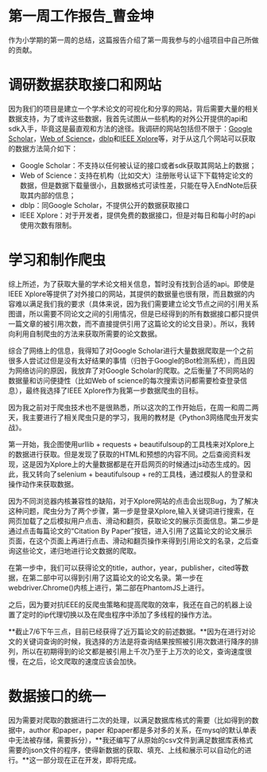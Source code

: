 # 第一周工作报告_曹金坤

作为小学期的第一周的总结，这篇报告介绍了第一周我参与的小组项目中自己所做的贡献。

# 调研数据获取接口和网站

因为我们的项目是建立一个学术论文的可视化和分享的网站，背后需要大量的相关数据支持，为了或许这些数据，我首先试图从一些机构的对外公开提供的api和sdk入手，毕竟这是最直观和方法的途径。我调研的网站包括但不限于：[Google Scholar](https://scholar.google.com/)，[Web of Science](http://login.webofknowledge.com/error/Error?Error=IPError&PathInfo=%2F&RouterURL=http%3A%2F%2Fwww.webofknowledge.com%2F&Domain=.webofknowledge.com&Src=IP&Alias=WOK5)，[dblp](https://dblp.uni-trier.de/)和[IEEE Xplore](xplore.ieee.org)等，对于从这几个网站可以获取的数据方法简介如下：
* Google Scholar：不支持以任何被认证的接口或者sdk获取其网站上的数据；
* Web of Science：支持在机构（比如交大）注册账号认证下下载特定论文的数据，但是数据下载量很小，且数据格式可读性差，只能在导入EndNote后获取其内部的信息；
* dblp：同Google Scholar，不提供公开的数据获取接口
* IEEE Xplore：对于开发者，提供免费的数据接口，但是对每日和每小时的api使用次数有限制。

# 学习和制作爬虫
综上所述，为了获取大量的学术论文相关信息，暂时没有找到合适的api。即使是IEEE Xplore等提供了对外接口的网站，其提供的数据量也很有限，而且数据的内容难以满足我们我的要求（具体来说，因为我们需要建立论文节点之间的引用关系图谱，所以需要不同论文之间的引用情况，但是已经得到的所有数据接口都只提供一篇文章的被引用次数，而不直接提供引用了这篇论文的论文目录）。所以，我转向利用自制爬虫的方法来获取所需要的论文数据。

综合了网络上的信息，我得知了对Google Scholar进行大量数据爬取是一个之前很多人尝试过但是没有太好结果的事情（归咎于Google的Bot检测系统），而且因为网络访问的原因，我放弃了对Google Scholar的爬取。之后衡量了不同网站的数据量和访问便捷性（比如Web of science的每次搜索访问都需要检查登录信息），最终我选择了IEEE Xplore作为我第一步数据爬虫的目标。

因为我之前对于爬虫技术也不是很熟悉，所以这次的工作开始后，在周一和周二两天，我主要进行了相关爬虫只是的学习，我用的教材是《Python3网络爬虫开发实战》。

第一开始，我企图使用urllib + requests + beautifulsoup的工具栈来对Xplore上的数据进行获取。但是发现了获取的HTML和预想的内容不同。之后查阅资料发现，这是因为Xplore上的大量数据都是在开启网页的时候通过js动态生成的。因此，我又转向了selenium + beautifulsoup + re的工具栈，通过模拟人的登录和操作动作来获取数据。

因为不同浏览器内核兼容性的缺陷，对于Xplore网站的点击会出现Bug，为了解决这种问题，爬虫分为了两个步骤，第一步是登录Xplore,输入关键词进行搜索，在网页加载了之后模拟用户点击、滑动和翻页，获取论文的展示页面信息。第二步是通过点击每篇论文的“Citation By Paper”按钮，进入引用了这篇论文的论文展示页面，在这个页面上再进行点击、滑动和翻页操作来得到引用论文的名录，之后查询这些论文，递归地进行论文数据的爬取。

在第一步中，我们可以获得论文的title，author，year，publisher，cited等数据，在第二部中可以得到引用了这篇论文的论文名录。第一步在webdriver.Chrome()内核上进行，第二部在PhantomJS上进行。

之后，因为要对抗IEEE的反爬虫策略和提高爬取的效率，我还在自己的机器上设置了定时的ip代理切换以及在爬虫程序中添加了多线程的操作方法。

**截止7/6下午三点，目前已经获得了近万篇论文的前述数据。**因为在进行对论文的关键词查询的时候，我选择的方法是将查询结果按照被引用次数进行降序的排列，所以在初期得到的论文都是被引用上千次乃至于上万次的论文，查询速度很慢，在之后，论文爬取的速度应该会加快。

# 数据接口的统一
因为需要对爬取的数据进行二次的处理，以满足数据库格式的需要（比如得到的数据中，author 和paper，paper 和paper都是多对多的关系，在mysql的默认单表中无法被存储，需要拆分），**我还编写了从原始的csv文件到满足数据库表格式需要的json文件的程序，使得新数据的获取、填充、上线和展示可以自动化的进行。**这一部分现在正在开发，即将完成。